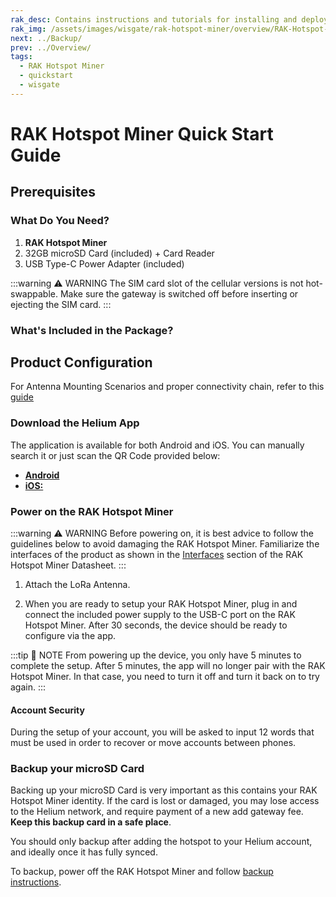 ```yaml
---
rak_desc: Contains instructions and tutorials for installing and deploying your RAK Hotspot Miner. Instructions are written in a detailed and step-by-step manner for an easier experience in setting up your LoRaWAN Gateway.
rak_img: /assets/images/wisgate/rak-hotspot-miner/overview/RAK-Hotspot-Miner_home.png
next: ../Backup/
prev: ../Overview/
tags:
  - RAK Hotspot Miner
  - quickstart
  - wisgate
---
```


# RAK Hotspot Miner Quick Start Guide

## Prerequisites

### What Do You Need?

1. **RAK Hotspot Miner**
2. 32GB microSD Card (included) + Card Reader
3. USB Type-C Power Adapter (included)

:::warning ⚠️ WARNING
The SIM card slot of the cellular versions is not hot-swappable. Make sure the gateway is switched off before inserting or ejecting the SIM card.
:::

### What's Included in the Package?

<rk-img
  src="/assets/images/wisgate/rak-hotspot-miner/quickstart/package-contents.png"
  width="75%"
  caption="Package Contents"
/>

## Product Configuration
For Antenna Mounting Scenarios and proper connectivity chain, refer to this [guide](../Troubleshooting/#proper-miner-connection-scenarios-with-the-rak-outdoor-enclosure-antennas) 

### Download the Helium App

The application is available for both Android and iOS. You can manually search it or just scan the QR Code provided below:
* [**Android**](https://play.google.com/store/apps/details?id=com.helium.wallet)
* [**iOS:**](https://apps.apple.com/ph/app/helium-hotspot/id1450463605)

<rk-img
  src="/assets/images/wisgate/rak-hotspot-miner/quickstart/qr.png"
  width="50%"
  caption="QR Codes"
/>

<rk-img
  src="/assets/images/wisgate/rak-hotspot-miner/quickstart/app.png"
  width="50%"
  caption="iOS and Android App"
/>


### Power on the RAK Hotspot Miner

:::warning ⚠️ WARNING
Before powering on, it is best advice to follow the guidelines below to avoid damaging the RAK Hotspot Miner. Familiarize the interfaces of the product as shown in the  [Interfaces](/Product-Categories/WisGate/RAK-Hotspot-Miner/Datasheet/#interfaces) section of the RAK Hotspot Miner Datasheet.
:::

1. Attach the LoRa Antenna.  

2. When you are ready to setup your RAK Hotspot Miner, plug in and connect the included power supply to the USB-C port on the RAK Hotspot Miner. After 30 seconds, the device should be ready to configure via the app.

:::tip 📝 NOTE
From powering up the device, you only have 5 minutes to complete the setup. After 5 minutes, the app will no longer pair with the RAK Hotspot Miner. In that case, you need to turn it off and turn it back on to try again.
:::

#### Account Security

During the setup of your account, you will be asked to input 12 words that must be used in order to recover or move accounts between phones. 

<rk-img
  src="/assets/images/wisgate/rak-hotspot-miner/quickstart/fill-up.png"
  width="50%"
  caption="Account recovery or transfer keywords"
/>

### Backup your microSD Card

Backing up your microSD Card is very important as this contains your RAK Hotspot Miner identity. If the card is lost or damaged, you may lose access to the Helium network, and require payment of a new add gateway fee. **Keep this backup card in a safe place**. 

You should only backup after adding the hotspot to your Helium account, and ideally once it has fully synced.

To backup, power off the RAK Hotspot Miner and follow [backup instructions](../Backup/).
